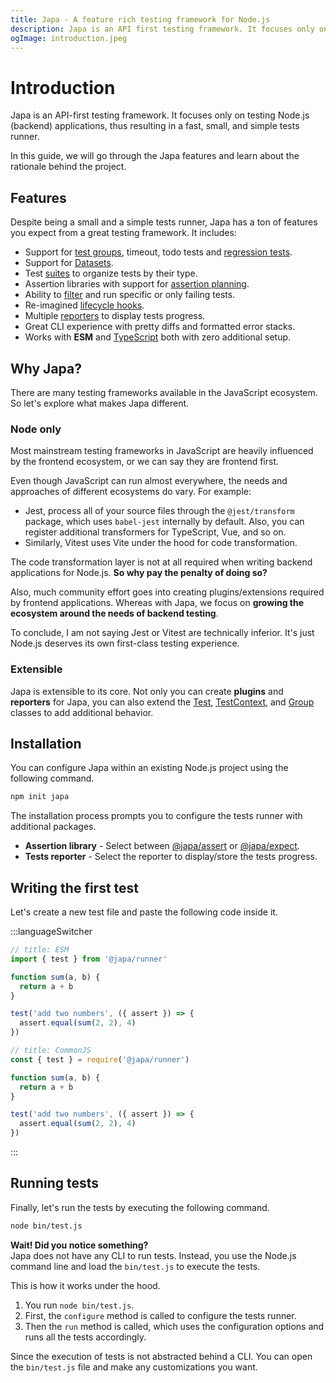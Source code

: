 ```yaml
---
title: Japa - A feature rich testing framework for Node.js
description: Japa is an API first testing framework. It focuses only on testing Node.js (backend) applications, thus resulting in a fast, small, and a simple tests runner.
ogImage: introduction.jpeg
---
```


# Introduction

Japa is an API-first testing framework. It focuses only on testing Node.js (backend) applications, thus resulting in a fast, small, and simple tests runner.

In this guide, we will go through the Japa features and learn about the rationale behind the project.

## Features
Despite being a small and a simple tests runner, Japa has a ton of features you expect from a great testing framework. It includes:

- Support for [test groups](./grouping-tests.md), timeout, todo tests and [regression tests](./underlying-test-class.md#fails).
- Support for [Datasets](./datasets.md).
- Test [suites](./test-suites.md) to organize tests by their type.
- Assertion libraries with support for [assertion planning](./assertion-planning.md).
- Ability to [filter](./filtering-tests.md) and run specific or only failing tests.
- Re-imagined [lifecycle hooks](./lifecycle-hooks.md).
- Multiple [reporters](./plugins/spec-reporter.md) to display tests progress.
- Great CLI experience with pretty diffs and formatted error stacks.
- Works with **ESM** and [TypeScript](./usage-with-typescript.md) both with zero additional setup.

## Why Japa?
There are many testing frameworks available in the JavaScript ecosystem. So let's explore what makes Japa different.

### Node only
Most mainstream testing frameworks in JavaScript are heavily influenced by the frontend ecosystem, or we can say they are frontend first.

Even though JavaScript can run almost everywhere, the needs and approaches of different ecosystems do vary. For example:

- Jest, process all of your source files through the `@jest/transform` package, which uses `babel-jest` internally by default. Also, you can register additional transformers for TypeScript, Vue, and so on.
- Similarly, Vitest uses Vite under the hood for code transformation.

The code transformation layer is not at all required when writing backend applications for Node.js. **So why pay the penalty of doing so?**

Also, much community effort goes into creating plugins/extensions required by frontend applications. Whereas with Japa, we focus on **growing the ecosystem around the needs of backend testing**.

To conclude, I am not saying Jest or Vitest are technically inferior. It's just Node.js deserves its own first-class testing experience.

### Extensible
Japa is extensible to its core. Not only you can create **plugins** and **reporters** for Japa, you can also extend the [Test](./underlying-test-class.md#extending-test-class), [TestContext](./test-context.md#adding-custom-properties-to-the-context), and [Group](./grouping-tests.md) classes to add additional behavior.

## Installation

You can configure Japa within an existing Node.js project using the following command.

```sh
npm init japa
```

The installation process prompts you to configure the tests runner with additional packages.

- **Assertion library** - Select between [@japa/assert](./plugins/assert.md) or [@japa/expect](./plugins/expect.md).
- **Tests reporter** - Select the reporter to display/store the tests progress.

## Writing the first test

Let's create a new test file and paste the following code inside it.

:::languageSwitcher
```ts
// title: ESM
import { test } from '@japa/runner'

function sum(a, b) {
  return a + b
}

test('add two numbers', ({ assert }) => {
  assert.equal(sum(2, 2), 4)
})
```

```ts
// title: CommonJS
const { test } = require('@japa/runner')

function sum(a, b) {
  return a + b
}

test('add two numbers', ({ assert }) => {
  assert.equal(sum(2, 2), 4)
})
```
:::

## Running tests

Finally, let's run the tests by executing the following command.

```sh
node bin/test.js
```

**Wait! Did you notice something?**\
Japa does not have any CLI to run tests. Instead, you use the Node.js command line and load the `bin/test.js` to execute the tests.

This is how it works under the hood.

1. You run `node bin/test.js`.
2. First, the `configure` method is called to configure the tests runner.
3. Then the `run` method is called, which uses the configuration options and runs all the tests accordingly.

Since the execution of tests is not abstracted behind a CLI. You can open the `bin/test.js` file and make any customizations you want.
